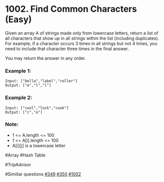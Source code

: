 # 1002. Find Common Characters (Easy)

Given an array A of strings made only from lowercase letters, return a list of all characters that show up in all strings within the list (including duplicates).  For example, if a character occurs 3 times in all strings but not 4 times, you need to include that character three times in the final answer.

You may return the answer in any order.

### Example 1:
```
Input: ["bella","label","roller"]
Output: ["e","l","l"]
```
### Example 2:
```
Input: ["cool","lock","cook"]
Output: ["c","o"]
```

### Note:
- 1 <= A.length <= 100
- 1 <= A[i].length <= 100
- A[i][j] is a lowercase letter

#Array #Hash Table

#TripAdvisor

#Similiar questions [#349](../p349pe/README.md) [#350](../p350m/README.md) [#1002](../pk1002e/README.md)
